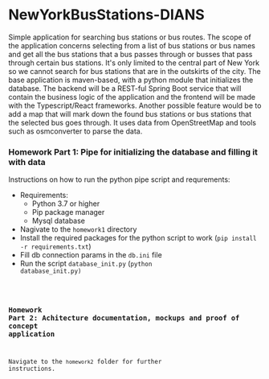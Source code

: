 # NewYorkBusStations-DIANS
Simple application for searching bus stations or bus routes. The scope of the application concerns selecting from a list of bus stations or bus names and get all the bus stations that a bus passes through or busses that pass through certain bus stations. It's only limited to the central part of New York so we cannot search for bus stations that are in the outskirts of the city. The base application is maven-based, with a python module that initializes the database. The backend will be a REST-ful Spring Boot service that will contain the business logic of the application and the frontend will be made with the Typescript/React frameworks. Another possible feature would be to add a map that will mark down the found bus stations or bus stations that the selected bus goes through. It uses data from OpenStreetMap and tools such as osmconverter to parse the data. 

### Homework Part 1: Pipe for initializing the database and filling it with data

Instructions on how to run the python pipe script and requrements:
- Requirements:
  - Python 3.7 or higher
  - Pip package manager
  - Mysql database
- Nagivate to the `homework1` directory
- Install the required packages for the python script to work (<code>pip install -r requirements.txt</code>)
- Fill db connection params in the <code>db.ini</code> file
- Run the script <code>database_init.py</code> (<code>python database_init.py)

### Homework Part 2: Achitecture documentation, mockups and proof of concept application

Navigate to the `homework2` folder for further instructions.
